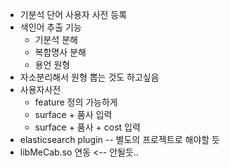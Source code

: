 * 기분석 단어 사용자 사전 등록
* 색인어 추출 기능
  * 기분석 분해
  * 복합명사 분해
  * 용언 원형
* 자소분리해서 원형 뽑는 것도 하고싶음
* 사용자사전
  * feature 정의 가능하게
  * surface + 품사 입력
  * surface + 품사 + cost 입력
* elasticsearch plugin -- 별도의 프로젝트로 해야할 듯
* libMeCab.so 연동 <-- 안될듯..
